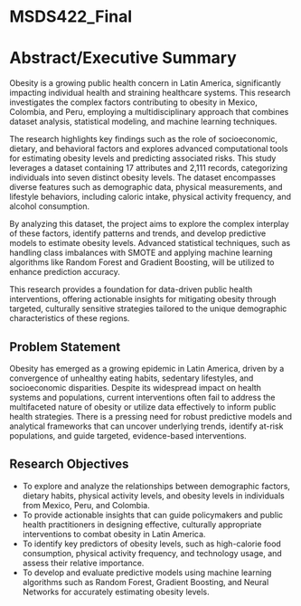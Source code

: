 # MSDS422_Final
# Abstract/Executive Summary  
Obesity is a growing public health concern in Latin America, significantly impacting individual health and straining healthcare systems. This research investigates the complex factors contributing to obesity in Mexico, Colombia, and Peru, employing a multidisciplinary approach that combines dataset analysis, statistical modeling, and machine learning techniques.  

The research highlights key findings such as the role of socioeconomic, dietary, and behavioral factors and explores advanced computational tools for estimating obesity levels and predicting associated risks. This study leverages a dataset containing 17 attributes and 2,111 records, categorizing individuals into seven distinct obesity levels. The dataset encompasses diverse features such as demographic data, physical measurements, and lifestyle behaviors, including caloric intake, physical activity frequency, and alcohol consumption.  

By analyzing this dataset, the project aims to explore the complex interplay of these factors, identify patterns and trends, and develop predictive models to estimate obesity levels. Advanced statistical techniques, such as handling class imbalances with SMOTE and applying machine learning algorithms like Random Forest and Gradient Boosting, will be utilized to enhance prediction accuracy.  

This research provides a foundation for data-driven public health interventions, offering actionable insights for mitigating obesity through targeted, culturally sensitive strategies tailored to the unique demographic characteristics of these regions.  

## Problem Statement  
Obesity has emerged as a growing epidemic in Latin America, driven by a convergence of unhealthy eating habits, sedentary lifestyles, and socioeconomic disparities. Despite its widespread impact on health systems and populations, current interventions often fail to address the multifaceted nature of obesity or utilize data effectively to inform public health strategies. There is a pressing need for robust predictive models and analytical frameworks that can uncover underlying trends, identify at-risk populations, and guide targeted, evidence-based interventions.  

## Research Objectives  
- To explore and analyze the relationships between demographic factors, dietary habits, physical activity levels, and obesity levels in individuals from Mexico, Peru, and Colombia.  
- To provide actionable insights that can guide policymakers and public health practitioners in designing effective, culturally appropriate interventions to combat obesity in Latin America.  
- To identify key predictors of obesity levels, such as high-calorie food consumption, physical activity frequency, and technology usage, and assess their relative importance.  
- To develop and evaluate predictive models using machine learning algorithms such as Random Forest, Gradient Boosting, and Neural Networks for accurately estimating obesity levels.  
